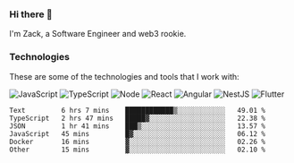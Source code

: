 ### Hi there 👋
I'm Zack, a Software Engineer and web3 rookie.

### Technologies
These are some of the technologies and tools that I work with:

![JavaScript](https://img.shields.io/badge/JavaScript-323330.svg?logo=javascript&logoColor=F7DF1E) 
![TypeScript](https://img.shields.io/badge/TypeScript-007ACC.svg?logo=typescript&logoColor=white) 
![Node](https://img.shields.io/badge/Node.js-43853D.svg?logo=node.js&logoColor=white)
![React](https://img.shields.io/badge/React-20232a.svg?logo=react&logoColor=61DAFB) 
![Angular](https://img.shields.io/badge/Angular-E23237.svg?logo=angularjs&logoColor=white)
![NestJS](https://img.shields.io/badge/NestJS-E0234E?logo=nestjs&logoColor=white)
![Flutter](https://img.shields.io/badge/Flutter-02569B.svg?logo=flutter&logoColor=white)

<!--START_SECTION:waka-->

```text
Text         6 hrs 7 mins    ████████████▒░░░░░░░░░░░░   49.01 %
TypeScript   2 hrs 47 mins   █████▓░░░░░░░░░░░░░░░░░░░   22.38 %
JSON         1 hr 41 mins    ███▒░░░░░░░░░░░░░░░░░░░░░   13.57 %
JavaScript   45 mins         █▓░░░░░░░░░░░░░░░░░░░░░░░   06.12 %
Docker       16 mins         ▓░░░░░░░░░░░░░░░░░░░░░░░░   02.26 %
Other        15 mins         ▓░░░░░░░░░░░░░░░░░░░░░░░░   02.10 %
```

<!--END_SECTION:waka-->
